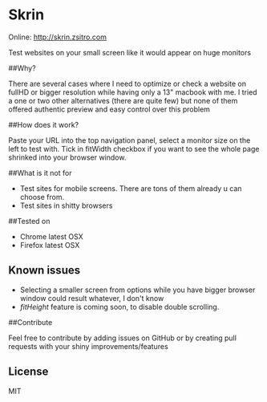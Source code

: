 Skrin
========

Online: http://skrin.zsitro.com

Test websites on your small screen like it would appear on huge monitors

##Why?

There are several cases where I need to optimize or check a website on fullHD or bigger resolution while having only a 13" macbook with me. I tried a one or two other alternatives (there are quite few) but none of them offered authentic preview and easy control over this problem

##How does it work?

Paste your URL into the top navigation panel, select a monitor size on the left to test with. Tick in fitWidth checkbox if you want to see the whole page shrinked into your browser window.

##What is it not for

- Test sites for mobile screens. There are tons of them already u can choose from.
- Test sites in shitty browsers

##Tested on

- Chrome latest OSX
- Firefox latest OSX

## Known issues

- Selecting a smaller screen from options while you have bigger browser window could result whatever, I don't know
- _fitHeight_ feature is coming soon, to disable double scrolling.

##Contribute

Feel free to contribute by adding issues on GitHub or by creating pull requests with your shiny improvements/features


## License

MIT
